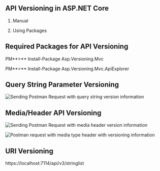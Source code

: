 ## API Versioning in ASP.NET Core

1. Manual

2. Using Packages

## Required Packages for API Versioning

PM**>** Install-Package Asp.Versioning.Mvc

PM**>** Install-Package Asp.Versioning.Mvc.ApiExplorer



## Query String Parameter Versioning

![Sending Postman Request with query string version information](https://code-maze.com/wp-content/uploads/2021/12/SentWithVersion1.png)

## Media/Header API Versioning

![Sending Postman Request with media header version information](https://code-maze.com/wp-content/uploads/2021/12/SentWithHeaderVersion2-1.png)

![Postman request with media type header with versioning information](https://code-maze.com/wp-content/uploads/2021/12/SentWithHeaderMediaTypeVersion2-1.png)

## URI Versioning

https://localhost:7114/api/v3/stringlist
